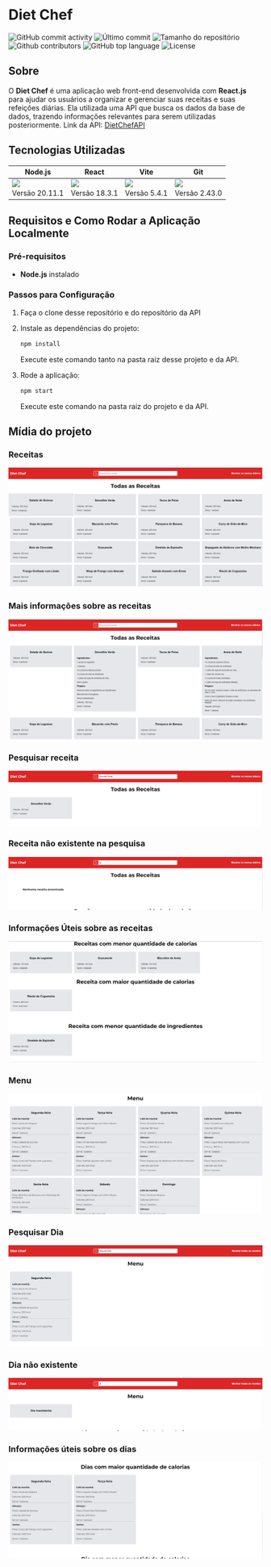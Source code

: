 # Diet Chef

<div>
    <img alt="GitHub commit activity" src="https://img.shields.io/github/commit-activity/t/guilhermevnbraga/diet-chef">
    <img alt="Último commit" src="https://img.shields.io/github/last-commit/guilhermevnbraga/diet-chef">
    <img alt="Tamanho do repositório" src="https://img.shields.io/github/repo-size/guilhermevnbraga/diet-chef">
    <img alt="Github contributors" src="https://img.shields.io/github/contributors/guilhermevnbraga/diet-chef">
    <img alt="GitHub top language" src="https://img.shields.io/github/languages/top/guilhermevnbraga/diet-chef">
    <img alt="License" src="https://img.shields.io/github/license/guilhermevnbraga/diet-chef">
</div>

## Sobre

O **Diet Chef** é uma aplicação web front-end desenvolvida com **React.js** para ajudar os usuários a organizar e gerenciar suas receitas e suas refeições diárias. Ela utilizada uma API que busca os dados da base de dados, trazendo informações relevantes para serem utilizadas posteriormente. Link da API: [DietChefAPI](https://github.com/guilhermevnbraga/DietChefAPI)

## Tecnologias Utilizadas

| Node.js                                                                                                      | React                                                                                                      | Vite                                                                                                     | Git                                                                                                      |
| ------------------------------------------------------------------------------------------------------------ | ---------------------------------------------------------------------------------------------------------- | -------------------------------------------------------------------------------------------------------- | -------------------------------------------------------------------------------------------------------- |
| <a href="https://skillicons.dev"><img src="https://skillicons.dev/icons?i=nodejs" /></a> <br> Versão 20.11.1 | <a href="https://skillicons.dev"><img src="https://skillicons.dev/icons?i=react" /></a> <br> Versão 18.3.1 | <a href="https://skillicons.dev"><img src="https://skillicons.dev/icons?i=vite" /></a> <br> Versão 5.4.1 | <a href="https://skillicons.dev"><img src="https://skillicons.dev/icons?i=git" /></a> <br> Versão 2.43.0 |

## Requisitos e Como Rodar a Aplicação Localmente

### Pré-requisitos

-   **Node.js** instalado

### Passos para Configuração

1. Faça o clone desse repositório e do repositório da API

2. Instale as dependências do projeto:

    ```bash
    npm install
    ```

    Execute este comando tanto na pasta raiz desse projeto e da API.

3. Rode a aplicação:
    ```bash
    npm start
    ```
    Execute este comando na pasta raiz do projeto e da API.

## Mídia do projeto

### Receitas

![Receitas](imgs/receitas.PNG)

### Mais informações sobre as receitas

![+info](imgs/receitasAbertas.PNG)

### Pesquisar receita

![pesquisareceita](imgs/pesquisarReceita.PNG)

### Receita não existente na pesquisa

![erropesquisareceita](imgs/erroPesquisaReceita.PNG)

### Informações Úteis sobre as receitas

![info](imgs/informacaoUtil.PNG)

### Menu

![menu](imgs/menu.PNG)

### Pesquisar Dia

![pesquisadia](imgs/pesquisaDia.PNG)

### Dia não existente

![erropesquisadia](imgs/erroPesquisaDia.PNG)

### Informações úteis sobre os dias

![infodias](imgs/informacoesUteis.PNG)
